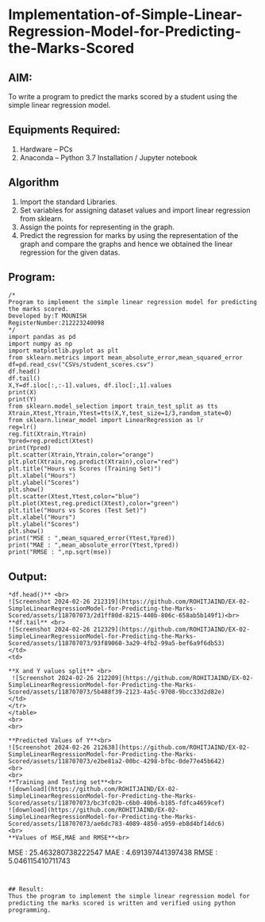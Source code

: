 # Implementation-of-Simple-Linear-Regression-Model-for-Predicting-the-Marks-Scored

## AIM:
To write a program to predict the marks scored by a student using the simple linear regression model.

## Equipments Required:
1. Hardware – PCs
2. Anaconda – Python 3.7 Installation / Jupyter notebook

## Algorithm
1. Import the standard Libraries.
2. Set variables for assigning dataset values and import linear regression from sklearn.
3. Assign the points for representing in the graph.
4. Predict the regression for marks by using the representation of the graph and compare the graphs and hence we obtained the linear regression for the given datas.
## Program:
```
/*
Program to implement the simple linear regression model for predicting the marks scored.
Developed by:T MOUNISH 
RegisterNumber:212223240098  
*/
import pandas as pd
import numpy as np
import matplotlib.pyplot as plt
from sklearn.metrics import mean_absolute_error,mean_squared_error
df=pd.read_csv("CSVs/student_scores.csv")
df.head()
df.tail()
X,Y=df.iloc[:,:-1].values, df.iloc[:,1].values
print(X)
print(Y)
from sklearn.model_selection import train_test_split as tts
Xtrain,Xtest,Ytrain,Ytest=tts(X,Y,test_size=1/3,random_state=0)
from sklearn.linear_model import LinearRegression as lr
reg=lr()
reg.fit(Xtrain,Ytrain)
Ypred=reg.predict(Xtest)
print(Ypred)
plt.scatter(Xtrain,Ytrain,color="orange")
plt.plot(Xtrain,reg.predict(Xtrain),color="red")
plt.title("Hours vs Scores (Training Set)")
plt.xlabel("Hours")
plt.ylabel("Scores")
plt.show()
plt.scatter(Xtest,Ytest,color="blue")
plt.plot(Xtest,reg.predict(Xtest),color="green")
plt.title("Hours vs Scores (Test Set)")
plt.xlabel("Hours")
plt.ylabel("Scores")
plt.show()
print("MSE : ",mean_squared_error(Ytest,Ypred))
print("MAE : ",mean_absolute_error(Ytest,Ypred))
print("RMSE : ",np.sqrt(mse))

```

## Output:
```
*df.head()** <br>
![Screenshot 2024-02-26 212319](https://github.com/ROHITJAIND/EX-02-SimpleLinearRegressionModel-for-Predicting-the-Marks-Scored/assets/118707073/2d1ff80d-8215-440b-806c-658ab5b149f1)<br>
**df.tail** <br>
![Screenshot 2024-02-26 212329](https://github.com/ROHITJAIND/EX-02-SimpleLinearRegressionModel-for-Predicting-the-Marks-Scored/assets/118707073/93f89060-3a29-4fb2-99a5-bef6a9f6db53)
</td> 
<td>

**X and Y values split** <br>
 ![Screenshot 2024-02-26 212209](https://github.com/ROHITJAIND/EX-02-SimpleLinearRegressionModel-for-Predicting-the-Marks-Scored/assets/118707073/5b488f39-2123-4a5c-9708-9bcc33d2d82e)
</td>
</tr> 
</table>
<br>
<br>

**Predicted Values of Y**<br>
![Screenshot 2024-02-26 212638](https://github.com/ROHITJAIND/EX-02-SimpleLinearRegressionModel-for-Predicting-the-Marks-Scored/assets/118707073/e2be81a2-00bc-4298-bfbc-0de77e45b642)
<br>
<br>
**Training and Testing set**<br>
![download](https://github.com/ROHITJAIND/EX-02-SimpleLinearRegressionModel-for-Predicting-the-Marks-Scored/assets/118707073/bc3fc02b-c6b0-40b6-b185-fdfca4659cef)
![download](https://github.com/ROHITJAIND/EX-02-SimpleLinearRegressionModel-for-Predicting-the-Marks-Scored/assets/118707073/ae6dc783-4089-4850-a959-eb8d4bf14dc6)
<br>
**Values of MSE,MAE and RMSE**<br>
```
MSE :  25.463280738222547
MAE :  4.691397441397438
RMSE :  5.046115410711743

```


## Result:
Thus the program to implement the simple linear regression model for predicting the marks scored is written and verified using python programming.
